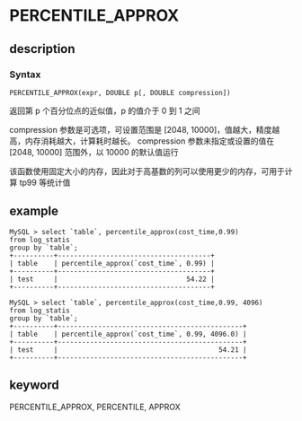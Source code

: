 # PERCENTILE_APPROX

## description

### Syntax

`PERCENTILE_APPROX(expr, DOUBLE p[, DOUBLE compression])`

返回第 p 个百分位点的近似值，p 的值介于 0 到 1 之间

compression 参数是可选项，可设置范围是 [2048, 10000]，值越大，精度越高，内存消耗越大，计算耗时越长。
compression 参数未指定或设置的值在 [2048, 10000] 范围外，以 10000 的默认值运行

该函数使用固定大小的内存，因此对于高基数的列可以使用更少的内存，可用于计算 tp99 等统计值

## example

```plain text
MySQL > select `table`, percentile_approx(cost_time,0.99)
from log_statis
group by `table`;
+----------+--------------------------------------+
| table    | percentile_approx(`cost_time`, 0.99) |
+----------+--------------------------------------+
| test     |                                54.22 |
+----------+--------------------------------------+

MySQL > select `table`, percentile_approx(cost_time,0.99, 4096)
from log_statis
group by `table`;
+----------+----------------------------------------------+
| table    | percentile_approx(`cost_time`, 0.99, 4096.0) |
+----------+----------------------------------------------+
| test     |                                        54.21 |
+----------+----------------------------------------------+
```

## keyword

PERCENTILE_APPROX, PERCENTILE, APPROX
